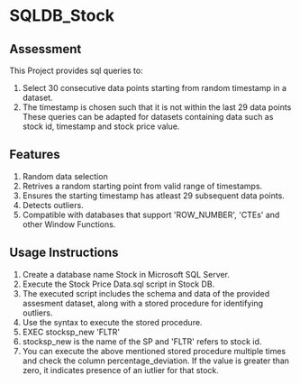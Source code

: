 # SQLDB_Stock
## Assessment

This Project provides sql queries to:
  1. Select 30 consecutive data points starting from random timestamp in a dataset.
  2. The timestamp is chosen such that it is not within the last 29 data points
These queries can be adapted for datasets containing data such as stock id, timestamp and stock price value.

## Features
  1. Random data selection
  2. Retrives a random starting point from valid range of timestamps.
  3. Ensures the starting timestamp has atleast 29 subsequent data points.
  4. Detects outliers.
  5. Compatible with databases that support 'ROW_NUMBER', 'CTEs' and other Window Functions.

## Usage Instructions
  1. Create a database name Stock in Microsoft SQL Server.
  2. Execute the Stock Price Data.sql script in Stock DB.
  3. The executed script includes the schema and data of the provided assesment dataset, along with a stored procedure for identifying outliers.
  4. Use the syntax to execute the stored procedure.
  5. EXEC stocksp_new 'FLTR'
  6. stocksp_new is the name of the SP and 'FLTR' refers to stock id.
  7. You can execute the above mentioned stored procedure multiple times and check the column percentage_deviation. If the value is greater than zero, it indicates presence of an iutlier for that stock.
